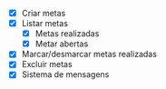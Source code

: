 - [x] Criar metas
- [x] Listar metas
    - [x] Metas realizadas
    - [x] Metar abertas
- [x] Marcar/desmarcar metas realizadas
- [x] Excluir metas
- [x] Sistema de mensagens